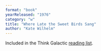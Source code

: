 ```yaml
---
format: "book"
yearReleased: "1976"
category: "w"
title: "Where Late the Sweet Birds Sang"
author: "Kate Wilhelm"
---
```

Included in the Think Galactic <a href="http://thinkgalactic.org/reading-lists/by-author/">reading list</a>.
 